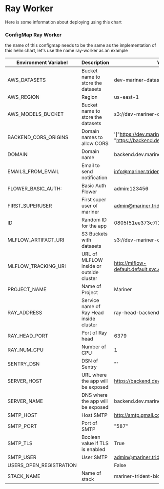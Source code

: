 # Ray Worker

Here is some information about deploying using this chart

### ConfigMap  Ray Worker

the name of this configmap needs to be the same as the implementation of this helm chart, let's use the name ray-worker as an example

| Environment Variabel | Description | Value |
| --- | --- | --- |
| AWS_DATASETS | Bucket name to store the datasets | dev-mariner-datasets |
| AWS_REGION | Region | us-east-1 |
| AWS_MODELS_BUCKET | Bucket name to store the datasets | s3://dev-mariner-datasets |
| BACKEND_CORS_ORIGINS | Domain names to allow CORS | '["https://dev.mariner.trident.bio/", "https://backend.dev.mariner.trident.bio/"]' |
| DOMAIN | Domain name | backend.dev.mariner.trident.bio |
| EMAILS_FROM_EMAIL | Email to send notification | info@mariner.trident.bio |
| FLOWER_BASIC_AUTH: | Basic Auth Flower | admin:123456 |
| FIRST_SUPERUSER | First super user of mariner | admin@mariner.trident.bio |
| ID | Random ID for the app | 0805f51ee373c7f1343a |
| MLFLOW_ARTIFACT_URI | S3 Buckets with datasets | s3://dev-mariner-datasets |
| MLFLOW_TRACKING_URI | URL of MLFLOW inside or outside cluster | http://mlflow-default.default.svc.cluster.local:5000/ |
| PROJECT_NAME | Name of Project | Mariner |
| RAY_ADDRESS | Service name of Ray Head inside cluster | ray-head-backend |
| RAY_HEAD_PORT | Port of Ray head | 6379 |
| RAY_NUM_CPU | Number of CPU | 1 |
| SENTRY_DSN | DSN of Sentry | "" |
| SERVER_HOST | URL where the app will be exposed | https://backend.dev.mariner.trident.bio/ |
| SERVER_NAME | DNS where the app will be exposed | backend.dev.mariner.trident.bio |
| SMTP_HOST | Host SMTP | http://smtp.gmail.com/ |
| SMTP_PORT | Port of SMTP | "587" |
| SMTP_TLS | Boolean value if TLS is enabled | True |
| SMTP_USER | User SMTP | admin@mariner.trident.bio |
| USERS_OPEN_REGISTRATION |  | False |
| STACK_NAME | Name of stack | mariner-trident-bio |